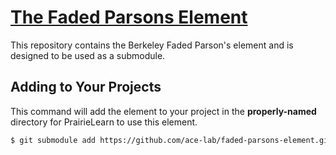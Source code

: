 # [The Faded Parsons Element](https://github.com/ace-lab/faded-parsons-element)
This repository contains the Berkeley Faded Parson's element and is designed to be used as a submodule.

## Adding to Your Projects

This command will add the element to your project in the **properly-named** directory for PrairieLearn to use this element.
``` sh
$ git submodule add https://github.com/ace-lab/faded-parsons-element.git ./elements/pl-faded-parsons
```